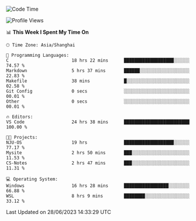 <!--START_SECTION:waka-->
![Code Time](http://img.shields.io/badge/Code%20Time-1%2C028%20hrs%2042%20mins-blue)

![Profile Views](http://img.shields.io/badge/Profile%20Views-0-blue)

📊 **This Week I Spent My Time On** 

```text
🕑︎ Time Zone: Asia/Shanghai

💬 Programming Languages: 
C                        18 hrs 22 mins      ███████████████████░░░░░░   74.57 % 
Markdown                 5 hrs 37 mins       ██████░░░░░░░░░░░░░░░░░░░   22.83 % 
Makefile                 38 mins             █░░░░░░░░░░░░░░░░░░░░░░░░   02.58 % 
Git Config               0 secs              ░░░░░░░░░░░░░░░░░░░░░░░░░   00.01 % 
Other                    0 secs              ░░░░░░░░░░░░░░░░░░░░░░░░░   00.01 % 

🔥 Editors: 
VS Code                  24 hrs 38 mins      █████████████████████████   100.00 % 

🐱‍💻 Projects: 
NJU-OS                   19 hrs              ███████████████████░░░░░░   77.17 % 
Mysite                   2 hrs 50 mins       ███░░░░░░░░░░░░░░░░░░░░░░   11.53 % 
CS-Notes                 2 hrs 47 mins       ███░░░░░░░░░░░░░░░░░░░░░░   11.31 % 

💻 Operating System: 
Windows                  16 hrs 28 mins      █████████████████░░░░░░░░   66.88 % 
WSL                      8 hrs 9 mins        ████████░░░░░░░░░░░░░░░░░   33.12 % 
```


 Last Updated on 28/06/2023 14:33:29 UTC
<!--END_SECTION:waka-->